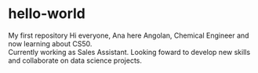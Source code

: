 # hello-world
My first repository
Hi everyone, Ana here
Angolan, Chemical Engineer and now learning about CS50.  
Currently working as Sales Assistant.
Looking foward to develop new skills and collaborate on data science projects.  
